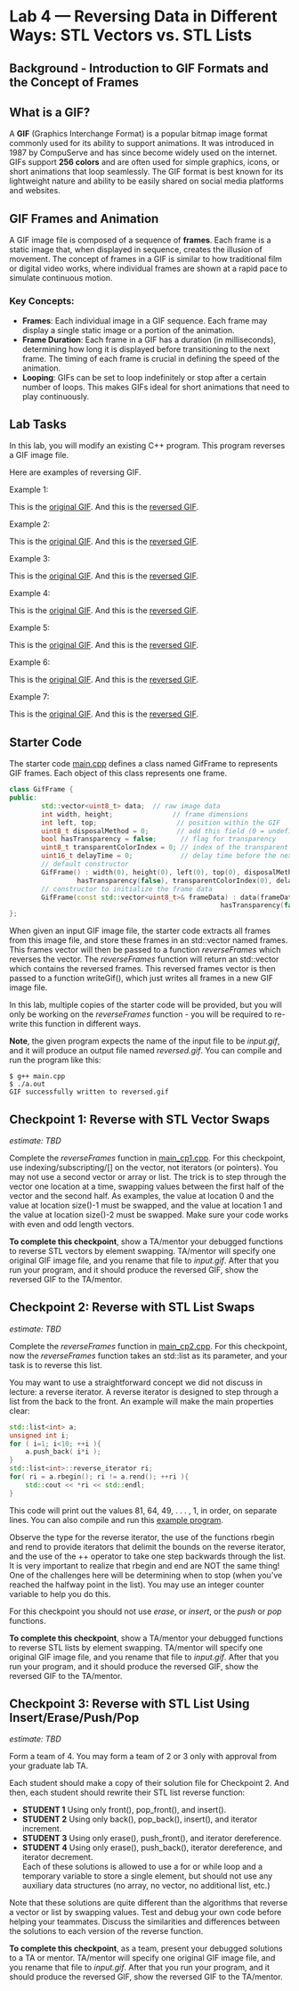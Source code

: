 # Lab 4 — Reversing Data in Different Ways: STL Vectors vs. STL Lists

## Background - Introduction to GIF Formats and the Concept of Frames

## What is a GIF?

A **GIF** (Graphics Interchange Format) is a popular bitmap image format commonly used for its ability to support animations. It was introduced in 1987 by CompuServe and has since become widely used on the internet. GIFs support **256 colors** and are often used for simple graphics, icons, or short animations that loop seamlessly. The GIF format is best known for its lightweight nature and ability to be easily shared on social media platforms and websites.

## GIF Frames and Animation

A GIF image file is composed of a sequence of **frames**. Each frame is a static image that, when displayed in sequence, creates the illusion of movement. The concept of frames in a GIF is similar to how traditional film or digital video works, where individual frames are shown at a rapid pace to simulate continuous motion.

### Key Concepts:

- **Frames**: Each individual image in a GIF sequence. Each frame may display a single static image or a portion of the animation.
- **Frame Duration**: Each frame in a GIF has a duration (in milliseconds), determining how long it is displayed before transitioning to the next frame. The timing of each frame is crucial in defining the speed of the animation.
- **Looping**: GIFs can be set to loop indefinitely or stop after a certain number of loops. This makes GIFs ideal for short animations that need to play continuously.

## Lab Tasks

In this lab, you will modify an existing C++ program. This program reverses a GIF image file.

Here are examples of reversing GIF.

Example 1:

This is the [original GIF](dog_good.gif). And this is the [reversed GIF](dog_bad.gif).

Example 2:

This is the [original GIF](door_break.gif). And this is the [reversed GIF](door_restore.gif).

Example 3:

This is the [original GIF](jump_real.gif). And this is the [reversed GIF](jump_fake.gif).

Example 4:

This is the [original GIF](brick_real.gif). And this is the [reversed GIF](brick_fake.gif).

Example 5:

This is the [original GIF](seat_real.gif). And this is the [reversed GIF](seat_fake.gif).

Example 6:

This is the [original GIF](pool_real.gif). And this is the [reversed GIF](pool_fake.gif).

Example 7:

This is the [original GIF](girl_real.gif). And this is the [reversed GIF](girl_fake.gif).

## Starter Code

The starter code [main.cpp](main.cpp) defines a class named GifFrame to represents GIF frames. Each object of this class represents one frame.

```cpp
class GifFrame {
public:
        std::vector<uint8_t> data;  // raw image data
        int width, height;               // frame dimensions
        int left, top;                    // position within the GIF
        uint8_t disposalMethod = 0;       // add this field (0 = undefined, 1 = keep, etc.)
        bool hasTransparency = false;      // flag for transparency
        uint8_t transparentColorIndex = 0; // index of the transparent color in the global color table
        uint16_t delayTime = 0;            // delay time before the next frame in hundredths of a second
        // default constructor
        GifFrame() : width(0), height(0), left(0), top(0), disposalMethod(0),
                 hasTransparency(false), transparentColorIndex(0), delayTime(0) {}
        // constructor to initialize the frame data
        GifFrame(const std::vector<uint8_t>& frameData) : data(frameData), disposalMethod(0),
                                                     hasTransparency(false), transparentColorIndex(0), delayTime(0) {}
};
```

When given an input GIF image file, the starter code extracts all frames from this image file, and store these frames in an std::vector<GifFrame> named frames. This frames vector will then be passed to a function *reverseFrames* which reverses the vector. The *reverseFrames* function will return an std::vector<GifFrame> which contains the reversed frames. This reversed frames vector is then passed to a function writeGif(), which just writes all frames in a new GIF image file.

In this lab, multiple copies of the starter code will be provided, but you will only be working on the *reverseFrames* function - you will be required to re-write this function in different ways.

**Note**, the given program expects the name of the input file to be *input.gif*, and it will produce an output file named *reversed.gif*. You can compile and run the program like this:

```console
$ g++ main.cpp
$ ./a.out
GIF successfully written to reversed.gif
```

## Checkpoint 1: Reverse with STL Vector Swaps
*estimate: TBD*

Complete the *reverseFrames* function in [main_cp1.cpp](main_cp1.cpp). For this checkpoint, use indexing/subscripting/[] on the vector, not iterators (or pointers). You may not use a second vector or array or list. The trick is to step through the vector one location at a time, swapping values between the first half of the
vector and the second half. As examples, the value at location 0 and the value at location size()-1 must
be swapped, and the value at location 1 and the value at location size()-2 must be swapped.
Make sure your code works with even and odd length vectors. 

**To complete this checkpoint**, show a TA/mentor your debugged functions to reverse STL vectors by element swapping. TA/mentor will specify one original GIF image file, and you rename that file to *input.gif*. After that you run your program, and it should produce the reversed GIF, show the reversed GIF to the TA/mentor.

## Checkpoint 2: Reverse with STL List Swaps
*estimate: TBD*

Complete the *reverseFrames* function in [main_cp2.cpp](main_cp2.cpp). For this checkpoint, now the *reverseFrames* function takes an std::list as its parameter, and your task is to reverse this list.

You may want to use a straightforward concept we did not discuss in lecture: a reverse iterator. A reverse
iterator is designed to step through a list from the back to the front. An example will make the main
properties clear:

```cpp
std::list<int> a;
unsigned int i;
for ( i=1; i<10; ++i ){
	a.push_back( i*i );
}
std::list<int>::reverse_iterator ri;
for( ri = a.rbegin(); ri != a.rend(); ++ri ){
	std::cout << *ri << std::endl;
}
```

This code will print out the values 81, 64, 49, . . . , 1, in order, on separate lines. You can also compile and run this [example program](reverse_iterator.cpp).

Observe the type for the reverse iterator, the use of the functions rbegin and rend to provide iterators that delimit the bounds on
the reverse iterator, and the use of the ++ operator to take one step backwards through the list. It is very
important to realize that rbegin and end are NOT the same thing! One of the challenges here will be
determining when to stop (when you’ve reached the halfway point in the list). You may use an integer
counter variable to help you do this.

For this checkpoint you should not use *erase*, or *insert*, or the *push* or *pop* functions.
<!-- Note, you’ll probably need to add the keyword typename in front of your templated iterator types to unconfuse the compiler.

```cpp
typename std::list<T>::iterator itr = data.begin();
```
-->

**To complete this checkpoint**, show a TA/mentor your debugged functions to reverse STL lists by element swapping. TA/mentor will specify one original GIF image file, and you rename that file to *input.gif*. After that you run your program, and it should produce the reversed GIF, show the reversed GIF to the TA/mentor.

## Checkpoint 3: Reverse with STL List Using Insert/Erase/Push/Pop
*estimate: TBD*

Form a team of 4. You may form a team of 2 or 3 only with approval from your graduate lab TA.

Each student should make a copy of their solution file for Checkpoint 2. And then, each student should
rewrite their STL list reverse function:
  - **STUDENT 1** Using only front(), pop_front(), and insert().  
  - **STUDENT 2** Using only back(), pop_back(), insert(), and iterator increment.  
  - **STUDENT 3** Using only erase(), push_front(), and iterator dereference.  
  - **STUDENT 4** Using only erase(), push_back(), iterator dereference, and iterator decrement.  
Each of these solutions is allowed to use a for or while loop and a temporary variable to store a single
element, but should not use any auxiliary data structures (no array, no vector, no additional list, etc.)

Note that these solutions are quite different than the algorithms that reverse a vector or list by swapping
values. Test and debug your own code before helping your teammates. Discuss the similarities and differences between
the solutions to each version of the reverse function.

**To complete this checkpoint**, as a team, present your debugged solutions to a TA or mentor. TA/mentor will specify one original GIF image file, and you rename that file to *input.gif*. After that you run your program, and it should produce the reversed GIF, show the reversed GIF to the TA/mentor.

<!-- ## Checkpoint 3: Reversing a Homemade Linked List
*estimate: TBD*

This checkpoint is an individual checkpoint. (But you can ask your teammates questions if you get stuck.)
Pull out some paper. Following the conventions from lecture, draw a picture of a “homemade” singly-linked
list that stores the values 1, 2, 3, and 4. Make a variable on the stack named my_list of type Node* that
points to the first node in the chain (the node storing the value 1). The 4 node objects should be separate
blobs of memory dynamically-allocated on the heap.

Now, modify this diagram to reverse the list – you can do this by only changing pointers! You should use the
existing node objects. Don’t copy the entire diagram or make any new nodes. You should not change the
values inside of any node – don’t swap values like we did for Checkpoint 1.
Then, write pseudo-code to reverse this list, just changing the pointers as you diagrammed above. You may
use helper variables (of type Node*) but no other data structures or variables. Remember that when we
directly manipulate homemade linked lists we don’t use iterators.

Finally, read the starter code of checkpoint 3: [checkpoint3.cpp](checkpoint3.cpp). Complete the reverse function using your diagram and pseudocode as a guide. Test and debug the code. Add a few additional test cases to the main function to ensure your code works with an empty list,
and lists with one or two values. Also add a test or two of a node chain with something other than ints.
If you have time, write 2 versions of this function, one version should be iterative (using a for or while loop)
and one version should be recursive.

**Note**: this reverse function takes a pointer as its argument, but we are passing this pointer by reference, because we want to modify this pointer. To understand the concept of passing a pointer by reference, you are recommended to read and run this [example program](reference_to_a_pointer.cpp).

**To complete this checkpoint**, show a TA or mentor your diagram and your debugged function(s) to
reverse a homemade singly-linked list.-->
